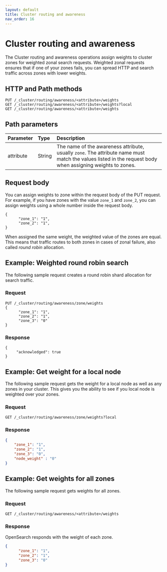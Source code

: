 ```yaml
---
layout: default
title: Cluster routing and awareness
nav_order: 16
---
```


# Cluster routing and awareness

The Cluster routing and awareness operations assign weights to cluster zones for weighted zonal search requests. Weighted zonal requests ensures that if one of your zones fails, you can spread HTTP and search traffic across zones with lower weights.

## HTTP and Path methods

```
PUT /_cluster/routing/awareness/<attribute>/weights
GET /_cluster/routing/awareness/<attribute>/weights?local
GET /_cluster/routing/awareness/<attribute>/weights
```

## Path parameters

Parameter | Type | Description
:--- | :--- | :---
attribute | String | The name of the awareness attribute, usually `zone`. The attribute name must match the values listed in the request body when assigning weights to zones.

## Request body

You can assign weights to zone within the request body of the PUT request. For example, if you have zones with the value `zone_1` and `zone_2`, you can assign weights using a whole number inside the request body.

```
{ 
      "zone_1": "1", 
      "zone_2": "1", 
}
```

When assigned the same weight, the weighted value of the zones are equal. This means that traffic routes to both zones in cases of zonal failure, also called _round robin_ allocation.

## Example: Weighted round robin search

The following sample request creates a round robin shard allocation for search traffic.

### Request

```
PUT /_cluster/routing/awareness/zone/weights
{ 
      "zone_1": "1", 
      "zone_2": "1", 
      "zone_3": "0"
}
```

### Response

```
{
     "acknowledged": true
}
```

## Example: Get weight for a local node

The following sample request gets the weight for a local node as well as any zones in your cluster. This gives you the ability to see if you local node is weighted over your zones.

### Request

```
GET /_cluster/routing/awareness/zone/weights?local
```

### Response

```json
{ 
    "zone_1": "1", 
    "zone_2": "1", 
    "zone_3": "0",
    "node_weight" : "0"
}
```

## Example: Get weights for all zones

The following sample request gets weights for all zones.

### Request

```
GET /_cluster/routing/awareness/<attribute>/weights
```

### Response

OpenSearch responds with the weight of each zone.

```json
{
      "zone_1": "1", 
      "zone_2": "1", 
      "zone_3": "0"
}
```

